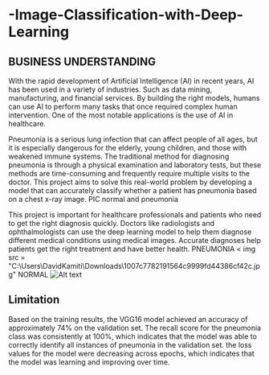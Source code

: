 # -Image-Classification-with-Deep-Learning
## BUSINESS UNDERSTANDING
With the rapid development of Artificial Intelligence (AI) in recent years, AI has been used in a variety of industries. Such as data mining, manufacturing, and financial services. By building the right models, humans can use AI to perform many tasks that once required complex human intervention. One of the most notable applications is the use of AI in healthcare.

Pneumonia is a serious lung infection that can affect people of all ages, but it is especially dangerous for the elderly, young children, and those with weakened immune systems. The traditional method for diagnosing pneumonia is through a physical examination and laboratory tests, but these methods are time-consuming and frequently require multiple visits to the doctor. This project aims to solve this real-world problem by developing a model that can accurately classify whether a patient has pneumonia based on a chest x-ray image.
PIC normal and pneumonia

This project is important for healthcare professionals and patients who need to get the right diagnosis quickly. Doctors like radiologists and ophthalmologists can use the deep learning model to help them diagnose different medical conditions using medical images. Accurate diagnoses help patients get the right treatment and have better health.
PNEUMONIA
< img src = "C:\Users\DavidKamiti\Downloads\1007c7782191564c9999fd44386cf42c.jpg"
NORMAL
![Alt text](C:\Users\DavidKamiti\Downloads\84dff927d19389f5795a792a195790af.jpg)

## Limitation
Based on the training results, the VGG16 model achieved an accuracy of approximately 74% on the validation set.
The recall score for the pneumonia class was consistently at 100%, which indicates that the model was able to correctly identify all instances of pneumonia in the validation set.
the loss values for the model were decreasing across epochs, which indicates that the model was learning and improving over time.
